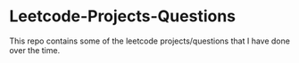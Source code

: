 # Leetcode-Projects-Questions
This repo contains some of the leetcode projects/questions that I have done over the time.

